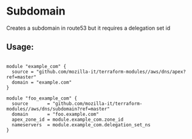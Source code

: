# Subdomain
Creates a subdomain in route53 but it requires a delegation set id

## Usage:
```hcl

module "example_com" {
  source = "github.com/mozilla-it/terraform-modules//aws/dns/apex?ref=master"
  domain = "example.com"
}

module "foo_example_com" {
  source       = "github.com/mozilla-it/terraform-modules//aws/dns/subdomain?ref=master"
  domain	   = "foo.example.com"
  apex_zone_id = module.example_com.zone_id
  nameservers  = module.example_com.delegation_set_ns
}
```
